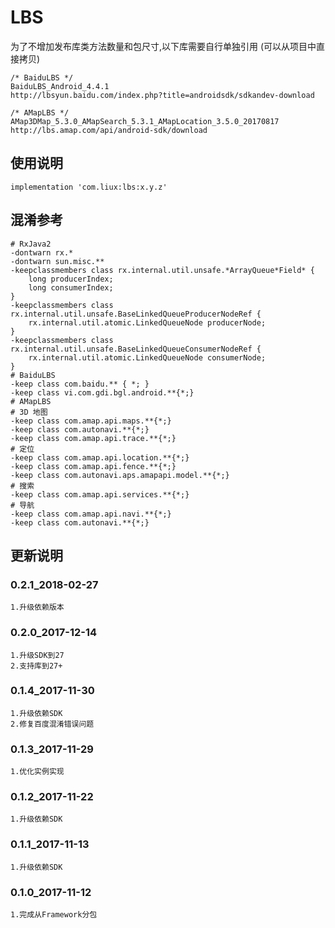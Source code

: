 LBS
===

为了不增加发布库类方法数量和包尺寸,以下库需要自行单独引用
(可以从项目中直接拷贝)
```
/* BaiduLBS */
BaiduLBS_Android_4.4.1
http://lbsyun.baidu.com/index.php?title=androidsdk/sdkandev-download

/* AMapLBS */
AMap3DMap_5.3.0_AMapSearch_5.3.1_AMapLocation_3.5.0_20170817
http://lbs.amap.com/api/android-sdk/download
```

使用说明
---
```
implementation 'com.liux:lbs:x.y.z'
```

混淆参考
---
```
# RxJava2
-dontwarn rx.*
-dontwarn sun.misc.**
-keepclassmembers class rx.internal.util.unsafe.*ArrayQueue*Field* {
    long producerIndex;
    long consumerIndex;
}
-keepclassmembers class rx.internal.util.unsafe.BaseLinkedQueueProducerNodeRef {
    rx.internal.util.atomic.LinkedQueueNode producerNode;
}
-keepclassmembers class rx.internal.util.unsafe.BaseLinkedQueueConsumerNodeRef {
    rx.internal.util.atomic.LinkedQueueNode consumerNode;
}
# BaiduLBS
-keep class com.baidu.** { *; }
-keep class vi.com.gdi.bgl.android.**{*;} 
# AMapLBS
# 3D 地图
-keep class com.amap.api.maps.**{*;}
-keep class com.autonavi.**{*;}
-keep class com.amap.api.trace.**{*;}
# 定位
-keep class com.amap.api.location.**{*;}
-keep class com.amap.api.fence.**{*;}
-keep class com.autonavi.aps.amapapi.model.**{*;}
# 搜索
-keep class com.amap.api.services.**{*;}
# 导航
-keep class com.amap.api.navi.**{*;}
-keep class com.autonavi.**{*;}
```

更新说明
---
### 0.2.1_2018-02-27
    1.升级依赖版本

### 0.2.0_2017-12-14
    1.升级SDK到27
    2.支持库到27+

### 0.1.4_2017-11-30
    1.升级依赖SDK
    2.修复百度混淆错误问题

### 0.1.3_2017-11-29
    1.优化实例实现

### 0.1.2_2017-11-22
    1.升级依赖SDK

### 0.1.1_2017-11-13
    1.升级依赖SDK

### 0.1.0_2017-11-12
    1.完成从Framework分包